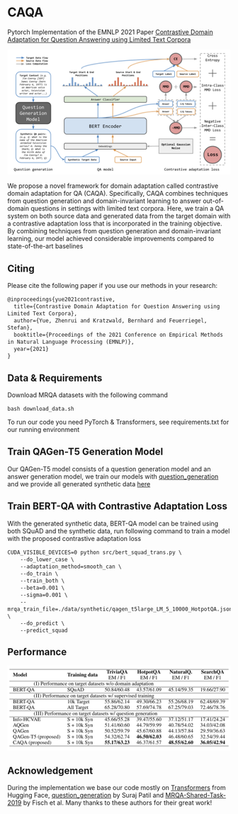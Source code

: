 # CAQA

Pytorch Implementation of the EMNLP 2021 Paper [Contrastive Domain Adaptation for Question Answering using Limited Text Corpora](https://arxiv.org/abs/2108.13854)

<img src=pics/intro.png>

We propose a novel framework for domain adaptation called contrastive domain adaptation for QA (CAQA). Specifically, CAQA combines techniques from question generation and domain-invariant learning to answer out-of-domain questions in settings with limited text corpora. Here, we train a QA system on both source data and generated data from the target domain with a contrastive adaptation loss that is incorporated in the training objective. By combining techniques from question generation and domain-invariant learning, our model achieved considerable improvements compared to state-of-the-art baselines



## Citing 

Please cite the following paper if you use our methods in your research:
```
@inproceedings{yue2021contrastive,
  title={Contrastive Domain Adaptation for Question Answering using Limited Text Corpora},
  author={Yue, Zhenrui and Kratzwald, Bernhard and Feuerriegel, Stefan},
  booktitle={Proceedings of the 2021 Conference on Empirical Methods in Natural Language Processing (EMNLP)},
  year={2021}
}
```


## Data & Requirements

Download MRQA datasets with the following command
```
bash download_data.sh
```
To run our code you need PyTorch & Transformers, see requirements.txt for our running environment


## Train QAGen-T5 Generation Model

Our QAGen-T5 model consists of a question generation model and an answer generation model, we train our models with [question_generation](https://github.com/patil-suraj/question_generation) and we provide all generated synthetic data [here](https://drive.google.com/drive/folders/1SMenUtsquhGUrtBU3MjITHNZLAw5ZrAX?usp=sharing)


## Train BERT-QA with Contrastive Adaptation Loss

With the generated synthetic data, BERT-QA model can be trained using both SQuAD and the synthetic data, run following command to train a model with the proposed contrastive adaptation loss
```
CUDA_VISIBLE_DEVICES=0 python src/bert_squad_trans.py \
    --do_lower_case \
    --adaptation_method=smooth_can \
    --do_train \
    --train_both \
    --beta=0.001 \
    --sigma=0.001 \
    --mrqa_train_file=./data/synthetic/qagen_t5large_LM_5_10000_HotpotQA.jsonl \
    --do_predict \
    --predict_squad
```


## Performance

<img src=pics/performance.png>


## Acknowledgement

During the implementation we base our code mostly on [Transformers](https://github.com/huggingface/transformers) from Hugging Face, [question_generation](https://github.com/patil-suraj/question_generation) by Suraj Patil and [MRQA-Shared-Task-2019](https://github.com/mrqa/MRQA-Shared-Task-2019) by Fisch et al. Many thanks to these authors for their great work!
